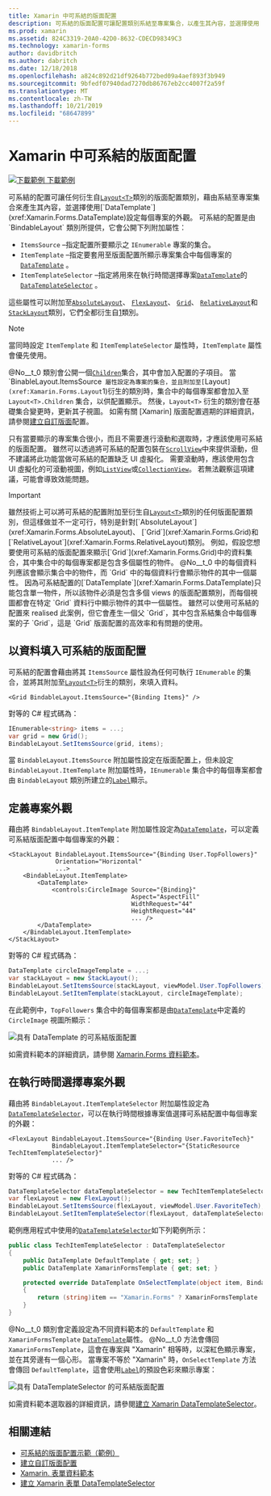```yaml
---
title: Xamarin 中可系結的版面配置
description: 可系結的版面配置可讓配置類別系結至專案集合，以產生其內容，並選擇使用 DataTemplate 來設定每個專案的外觀。
ms.prod: xamarin
ms.assetid: 824C3319-20A0-42D0-8632-CDECD98349C3
ms.technology: xamarin-forms
author: davidbritch
ms.author: dabritch
ms.date: 12/18/2018
ms.openlocfilehash: a824c892d21df9264b772bed09a4aef893f3b949
ms.sourcegitcommit: 9bfedf07940dad7270db86767eb2cc4007f2a59f
ms.translationtype: MT
ms.contentlocale: zh-TW
ms.lasthandoff: 10/21/2019
ms.locfileid: "68647899"
---
```

# <a name="bindable-layouts-in-xamarinforms"></a>Xamarin 中可系結的版面配置

[![下載範例](~/media/shared/download.png) 下載範例](https://docs.microsoft.com/samples/xamarin/xamarin-forms-samples/userinterface-bindablelayouts)

可系結的配置可讓任何衍生自[`Layout<T>`](xref:Xamarin.Forms.Layout`1)類別的版面配置類別，藉由系結至專案集合來產生其內容，並選擇使用[`DataTemplate`](xref:Xamarin.Forms.DataTemplate)設定每個專案的外觀。 可系結的配置是由 `BindableLayout` 類別所提供，它會公開下列附加屬性：

- `ItemsSource` –指定配置所要顯示之 `IEnumerable` 專案的集合。
- `ItemTemplate` –指定要套用至版面配置所顯示專案集合中每個專案的[`DataTemplate`](xref:Xamarin.Forms.DataTemplate) 。
- `ItemTemplateSelector` –指定將用來在執行時間選擇專案[`DataTemplate`](xref:Xamarin.Forms.DataTemplate)的[`DataTemplateSelector`](xref:Xamarin.Forms.DataTemplateSelector) 。

這些屬性可以附加至[`AbsoluteLayout`](xref:Xamarin.Forms.AbsoluteLayout)、 [`FlexLayout`](xref:Xamarin.Forms.FlexLayout)、 [`Grid`](xref:Xamarin.Forms.Grid)、 [`RelativeLayout`](xref:Xamarin.Forms.RelativeLayout)和[`StackLayout`](xref:Xamarin.Forms.StackLayout)類別，它們全都衍生自[1](xref:Xamarin.Forms.Layout`1)類別。

> [!NOTE]
> 當同時設定 `ItemTemplate` 和 `ItemTemplateSelector` 屬性時，`ItemTemplate` 屬性會優先使用。

@No__t_0 類別會公開一個[`Children`](xref:Xamarin.Forms.Layout`1.Children)集合，其中會加入配置的子項目。 當 `BinableLayout.ItemsSource` 屬性設定為專案的集合，並且附加至[`Layout<T>`](xref:Xamarin.Forms.Layout`1)衍生的類別時，集合中的每個專案都會加入至 `Layout<T>.Children` 集合，以供配置顯示。 然後，`Layout<T>` 衍生的類別會在基礎集合變更時，更新其子視圖。 如需有關 [Xamarin] 版面配置週期的詳細資訊，請參閱[建立自訂版面](~/xamarin-forms/user-interface/layouts/custom.md)配置。

只有當要顯示的專案集合很小，而且不需要進行滾動和選取時，才應該使用可系結的版面配置。 雖然可以透過將可系結的配置包裝在[`ScrollView`](xref:Xamarin.Forms.ScrollView)中來提供滾動，但不建議將此功能當做可系結的配置缺乏 UI 虛擬化。 需要滾動時，應該使用包含 UI 虛擬化的可滾動視圖，例如[`ListView`](xref:Xamarin.Forms.ListView)或[`CollectionView`](xref:Xamarin.Forms.CollectionView)。 若無法觀察這項建議，可能會導致效能問題。

> [!IMPORTANT]
>雖然技術上可以將可系結的配置附加至衍生自[`Layout<T>`](xref:Xamarin.Forms.Layout`1)類別的任何版面配置類別，但這樣做並不一定可行，特別是針對[`AbsoluteLayout`](xref:Xamarin.Forms.AbsoluteLayout)、 [`Grid`](xref:Xamarin.Forms.Grid)和[`RelativeLayout`](xref:Xamarin.Forms.RelativeLayout)類別。 例如，假設您想要使用可系結的版面配置來顯示[`Grid`](xref:Xamarin.Forms.Grid)中的資料集合，其中集合中的每個專案都是包含多個屬性的物件。 @No__t_0 中的每個資料列應該會顯示集合中的物件，而 `Grid` 中的每個資料行會顯示物件的其中一個屬性。 因為可系結配置的[`DataTemplate`](xref:Xamarin.Forms.DataTemplate)只能包含單一物件，所以該物件必須是包含多個 views 的版面配置類別，而每個視圖都會在特定 `Grid` 資料行中顯示物件的其中一個屬性。 雖然可以使用可系結的配置來 realised 此案例，但它會產生一個父 `Grid`，其中包含系結集合中每個專案的子 `Grid`，這是 `Grid` 版面配置的高效率和有問題的使用。

## <a name="populating-a-bindable-layout-with-data"></a>以資料填入可系結的版面配置

可系結的配置會藉由將其 `ItemsSource` 屬性設為任何可執行 `IEnumerable` 的集合，並將其附加至[`Layout<T>`](xref:Xamarin.Forms.Layout`1)衍生的類別，來填入資料。

```xaml
<Grid BindableLayout.ItemsSource="{Binding Items}" />
```

對等的 C# 程式碼為：

```csharp
IEnumerable<string> items = ...;
var grid = new Grid();
BindableLayout.SetItemsSource(grid, items);
```

當 `BindableLayout.ItemsSource` 附加屬性設定在版面配置上，但未設定 `BindableLayout.ItemTemplate` 附加屬性時，`IEnumerable` 集合中的每個專案都會由 `BindableLayout` 類別所建立的[`Label`](xref:Xamarin.Forms.Label)顯示。

## <a name="defining-item-appearance"></a>定義專案外觀

藉由將 `BindableLayout.ItemTemplate` 附加屬性設定為[`DataTemplate`](xref:Xamarin.Forms.DataTemplate)，可以定義可系結版面配置中每個專案的外觀：

```xaml
<StackLayout BindableLayout.ItemsSource="{Binding User.TopFollowers}"
             Orientation="Horizontal"
             ...>
    <BindableLayout.ItemTemplate>
        <DataTemplate>
            <controls:CircleImage Source="{Binding}"
                                  Aspect="AspectFill"
                                  WidthRequest="44"
                                  HeightRequest="44"
                                  ... />
        </DataTemplate>
    </BindableLayout.ItemTemplate>
</StackLayout>
```

對等的 C# 程式碼為：

```csharp
DataTemplate circleImageTemplate = ...;
var stackLayout = new StackLayout();
BindableLayout.SetItemsSource(stackLayout, viewModel.User.TopFollowers);
BindableLayout.SetItemTemplate(stackLayout, circleImageTemplate);
```

在此範例中，`TopFollowers` 集合中的每個專案都是由[`DataTemplate`](xref:Xamarin.Forms.DataTemplate)中定義的 `CircleImage` 視圖所顯示：

![具有 DataTemplate 的可系結版面配置](bindable-layouts-images/top-followers.png "具有資料範本的可系結版面配置")

如需資料範本的詳細資訊，請參閱 [Xamarin.Forms 資料範本](~/xamarin-forms/app-fundamentals/templates/data-templates/index.md)。

## <a name="choosing-item-appearance-at-runtime"></a>在執行時間選擇專案外觀

藉由將 `BindableLayout.ItemTemplateSelector` 附加屬性設定為[`DataTemplateSelector`](xref:Xamarin.Forms.DataTemplateSelector)，可以在執行時間根據專案值選擇可系結配置中每個專案的外觀：

```xaml
<FlexLayout BindableLayout.ItemsSource="{Binding User.FavoriteTech}"
            BindableLayout.ItemTemplateSelector="{StaticResource TechItemTemplateSelector}"
            ... />
```

對等的 C# 程式碼為：

```csharp
DataTemplateSelector dataTemplateSelector = new TechItemTemplateSelector { ... };
var flexLayout = new FlexLayout();
BindableLayout.SetItemsSource(flexLayout, viewModel.User.FavoriteTech);
BindableLayout.SetItemTemplateSelector(flexLayout, dataTemplateSelector);
```

範例應用程式中使用的[`DataTemplateSelector`](xref:Xamarin.Forms.DataTemplateSelector)如下列範例所示：

```csharp
public class TechItemTemplateSelector : DataTemplateSelector
{
    public DataTemplate DefaultTemplate { get; set; }
    public DataTemplate XamarinFormsTemplate { get; set; }

    protected override DataTemplate OnSelectTemplate(object item, BindableObject container)
    {
        return (string)item == "Xamarin.Forms" ? XamarinFormsTemplate : DefaultTemplate;
    }
}
```

@No__t_0 類別會定義設定為不同資料範本的 `DefaultTemplate` 和 `XamarinFormsTemplate` [`DataTemplate`](xref:Xamarin.Forms.DataTemplate)屬性。 @No__t_0 方法會傳回 `XamarinFormsTemplate`，這會在專案與 "Xamarin" 相等時，以深紅色顯示專案，並在其旁邊有一個心形。 當專案不等於 "Xamarin" 時，`OnSelectTemplate` 方法會傳回 `DefaultTemplate`，這會使用[`Label`](xref:Xamarin.Forms.Label)的預設色彩來顯示專案：

![具有 DataTemplateSelector 的可系結版面配置](bindable-layouts-images/favorite-tech.png "使用資料範本選取器進行可系結的版面配置")

如需資料範本選取器的詳細資訊，請參閱[建立 Xamarin DataTemplateSelector](~/xamarin-forms/app-fundamentals/templates/data-templates/selector.md)。

## <a name="related-links"></a>相關連結

- [可系結的版面配置示範（範例）](https://docs.microsoft.com/samples/xamarin/xamarin-forms-samples/userinterface-bindablelayouts)
- [建立自訂版面配置](~/xamarin-forms/user-interface/layouts/custom.md)
- [Xamarin. 表單資料範本](~/xamarin-forms/app-fundamentals/templates/data-templates/index.md)
- [建立 Xamarin 表單 DataTemplateSelector](~/xamarin-forms/app-fundamentals/templates/data-templates/selector.md)
